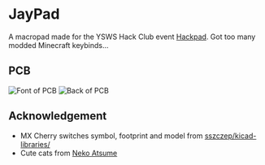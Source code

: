 # JayPad
A macropad made for the YSWS Hack Club event [Hackpad](https://github.com/hackclub/hackpad). Got too many modded Minecraft keybinds...
## PCB
![Font of PCB](https://cloud-bjrjgm1gq-hack-club-bot.vercel.app/0image.png)
![Back of PCB](https://cloud-bjrjgm1gq-hack-club-bot.vercel.app/1image.png)
## Acknowledgement
- MX Cherry switches symbol, footprint and model from [sszczep/kicad-libraries/](https://github.com/sszczep/kicad-libraries/tree/master)
- Cute cats from [Neko Atsume](https://www.nekoatsume.com/en/)
